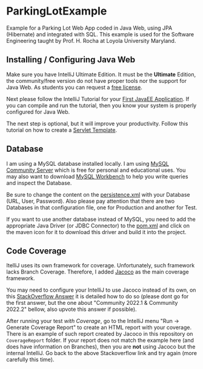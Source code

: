 # ParkingLotExample

Example for a Parking Lot Web App coded in Java Web, using JPA (Hibernate) and integrated with SQL. This example is used for the Software Engineering taught by Prof. H. Rocha at Loyola University Maryland.

## Installing / Configuring Java Web

Make sure you have IntelliJ Ultimate Edition. It must be the **Ultimate** Edition, the community/free version do not have proper tools nor the support for Java Web. As students you can request a [free license](https://www.jetbrains.com/community/education/#students).

Next please follow the IntelliJ Tutorial for your [First JavaEE Application](https://www.jetbrains.com/help/idea/creating-and-running-your-first-java-ee-application.html). If you can compile and run the tutorial, then you know your system is properly configured for Java Web.

The next step is optional, but it will improve your productivity. Follow this tutorial on how to create a [Servlet Template](https://www.jetbrains.com/help/idea/creating-and-configuring-web-application-elements.html). 

## Database

I am using a MySQL database installed locally. I am using [MySQL Community Server](https://dev.mysql.com/downloads/mysql/) which is free for personal and educational uses. You may also want to download [MySQL Workbench](https://dev.mysql.com/downloads/workbench/) to help you write queries and inspect the Database.

Be sure to change the content on the [persistence.xml](src/main/resources/META-INF/persistence.xml) with your Database (URL, User, Password). Also please pay attention that there are two Databases in that configuration file, one for Production and another for Test.

If you want to use another database instead of MySQL, you need to add the appropriate Java Driver (or JDBC Connector) to the [pom.xml](pom.xml) and click on the maven icon for it to download this driver and build it into the project. 

## Code Coverage

ItelliJ uses its own framework for coverage. Unfortunately, such framework lacks Branch Coverage. Therefore, I added [Jacoco](https://www.jacoco.org/jacoco/) as the main coverage framework. 

You may need to configure your IntelliJ to use Jacoco instead of its own, on this [StackOverflow Answer](https://stackoverflow.com/questions/43500774/jacoco-with-intellij) it is detailed how to do so (please dont go for the first answer, but the one about "Community 2022.1 & Community 2022.2" bellow, also upvote this answer if possible).

After running your test *with Coverage*, go to the IntelliJ menu "Run -> Generate Coverage Report" to create an HTML report with your coverage. There is an example of such report created by Jacoco in this repository on ```CoverageReport``` folder. If your report does not match the example here (and does have information on Branches), then you are __not__ using Jacoco but the internal IntelliJ. Go back to the above Stackoverflow link and try again (more carefully this time). 




